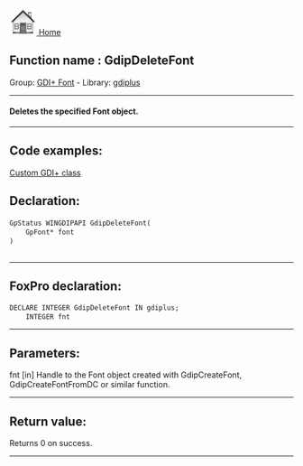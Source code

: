 [<img src="../../images/home.png"> Home ](https://github.com/VFPX/Win32API)  

## Function name : GdipDeleteFont
Group: [GDI+ Font](../../functions_group.md#GDIplus_Font)  -  Library: [gdiplus](../../libraries.md#gdiplus)  
***  


#### Deletes the specified Font object.
***  


## Code examples:
[Custom GDI+ class](../../samples/sample_450.md)  

## Declaration:
```foxpro  
GpStatus WINGDIPAPI GdipDeleteFont(
	GpFont* font
)
  
```  
***  


## FoxPro declaration:
```foxpro  
DECLARE INTEGER GdipDeleteFont IN gdiplus;
	INTEGER fnt  
```  
***  


## Parameters:
fnt
[in] Handle to the Font object created with GdipCreateFont, GdipCreateFontFromDC or similar function.  
***  


## Return value:
Returns 0 on success.  
***  

